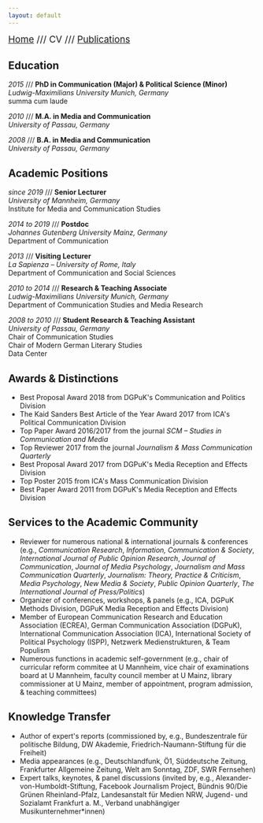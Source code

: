 ```yaml
---
layout: default
---
```


<span style="font-size:14pt">[Home](./index.html) /// CV /// [Publications](./publications.html)</span>

## Education

*2015* /// **PhD in Communication (Major) & Political Science (Minor)**
<br>*Ludwig-Maximilians University Munich, Germany*
<br>summa cum laude

*2010* /// **M.A. in Media and Communication**
<br>*University of Passau, Germany*

*2008* /// **B.A. in Media and Communication**
<br>*University of Passau, Germany*

## Academic Positions

*since 2019* /// **Senior Lecturer**
<br>*University of Mannheim, Germany*
<br>Institute for Media and Communication Studies

*2014 to 2019* /// **Postdoc**
<br>*Johannes Gutenberg University Mainz, Germany*
<br>Department of Communication

*2013* /// **Visiting Lecturer**
<br>*La Sapienza – University of Rome, Italy*
<br>Department of Communication and Social Sciences

*2010 to 2014* /// **Research & Teaching Associate**
<br>*Ludwig-Maximilians University Munich, Germany*
<br>Department of Communication Studies and Media Research

*2008 to 2010* /// **Student Research & Teaching Assistant**
<br>*University of Passau, Germany*
<br>Chair of Communication Studies
<br>Chair of Modern German Literary Studies
<br>Data Center

## Awards & Distinctions

* Best Proposal Award 2018 from DGPuK's Communication and Politics Division
* The Kaid Sanders Best Article of the Year Award 2017 from ICA's Political Communication Division
* Top Paper Award 2016/2017 from the journal *SCM – Studies in Communication and Media*
* Top Reviewer 2017 from the journal *Journalism & Mass Communication Quarterly*
* Best Proposal Award 2017 from DGPuK's Media Reception and Effects Division
* Top Poster 2015 from ICA's Mass Communication Division
* Best Paper Award 2011 from DGPuK's Media Reception and Effects Division

## Services to the Academic Community

* Reviewer for numerous national & international journals & conferences (e.g., *Communication Research*, *Information, Communication & Society*, *International Journal of Public Opinion Research*, *Journal of Communication*, *Journal of Media Psychology*, *Journalism and Mass Communication Quarterly*, *Journalism: Theory, Practice & Criticism*, *Media Psychology*, *New Media & Society*,  *Public Opinion Quarterly*, *The International Journal of Press/Politics*)
* Organizer of conferences, workshops, & panels (e.g., ICA, DGPuK Methods Division, DGPuK Media Reception and Effects Division)
* Member of European Communication Research and Education Association (ECREA), German Communication Association (DGPuK), International Communication Association (ICA), International Society of Political Psychology (ISPP), Netzwerk Medienstrukturen, & Team Populism
* Numerous functions in academic self-government (e.g., chair of curricular reform commitee at U Mannheim, vice chair of examinations board at U Mannheim, faculty council member at U Mainz, library commissioner at U Mainz, member of appointment, program admission, & teaching committees)

## Knowledge Transfer

* Author of expert's reports (commissioned by, e.g., Bundeszentrale für politische Bildung, DW Akademie, Friedrich-Naumann-Stiftung für die Freiheit)
* Media appearances (e.g., Deutschlandfunk, Ö1, Süddeutsche Zeitung, Frankfurter Allgemeine Zeitung, Welt am Sonntag, ZDF, SWR Fernsehen)
* Expert talks, keynotes, & panel discussions (invited by, e.g., Alexander-von-Humboldt-Stiftung, Facebook Journalism Project, Bündnis 90/Die Grünen Rheinland-Pfalz, Landesanstalt für Medien NRW, Jugend- und Sozialamt Frankfurt a. M., Verband unabhängiger Musikunternehmer*innen)
